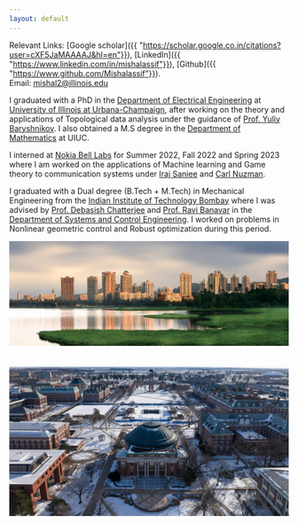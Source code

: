 ```yaml
---
layout: default
---
```


<!--<p><img src="assets/mishal.jpg" alt="abc" style="float: right;margin-right: 7px;margin-top: 7px;height: 200px;border: 5" /></p>-->

Relevant Links: [Google scholar]({{ "https://scholar.google.co.in/citations?user=cXF5JaMAAAAJ&hl=en"}}), [LinkedIn]({{ "https://www.linkedin.com/in/mishalassif"}}), [Github]({{ "https://www.github.com/Mishalassif"}}). <br>
Email: [mishal2@illinois.edu](mailto:mishal2@illinois.edu) <br>

<!--I am a sixth year Ph.D student in the-->
I graduated with a PhD in the [Department of Electrical Engineering](http://www.ece.illinois.edu) at [University of Illinois at Urbana-Champaign](https://illinois.edu/), after working on the theory and applications of Topological data analysis under the guidance of [Prof. Yuliy Baryshnikov](https://publish.illinois.edu/ymb/). I also obtained a M.S degree in the [Department of Mathematics](http://www.math.illinois.edu) at UIUC. 

I interned at [Nokia Bell Labs](https://www.bell-labs.com) for Summer 2022, Fall 2022 and Spring 2023 where I am worked on the applications of Machine learning and Game theory to communication systems under [Iraj Saniee](https://www.bell-labs.com/about/researcher-profiles/irajsaniee/#gref) and [Carl Nuzman](https://www.bell-labs.com/about/researcher-profiles/carlnuzman/#gref).

I graduated with a Dual degree (B.Tech + M.Tech) in Mechanical Engineering from the [Indian Institute of Technology Bombay](http://www.iitb.ac.in) where I was advised by [Prof. Debasish Chatterjee](http://www.sc.iitb.ac.in/~chatterjee) and [Prof. Ravi Banavar](http://www.sc.iitb.ac.in/~banavar) in the [Department of Systems and Control Engineering](http://www.sc.iitb.ac.in). I worked on problems in Nonlinear geometric control and Robust optimization during this period.

<!--
More information: [Resume]({{ "/assets/resume_mishal.pdf" | absolute_url }}), [CV]({{ "/assets/cv_mishal.pdf" | absolute_url }}), [LinkedIn]({{ "/assets/resume_mishal.pdf" | absolute_url }}) <br>

More information: [Resume]({{ "/assets/resume_mishal.pdf" | absolute_url }}), [Google scholar]({{ "https://scholar.google.co.in/citations?user=cXF5JaMAAAAJ&hl=en"}}), [LinkedIn]({{ "https://www.linkedin.com/in/mishalassif"}}), [Github]({{ "https://www.github.com/Mishalassif"}}). <br>
Email: [mishal2@illinois.edu](mailto:mishal2@illinois.edu) <br>
-->


<img src="assets/iit_lakeside.jpg" alt="iit_lakeside.jpg" class="inline"> <br>
<br>
<br>
<img src="assets/uiuc_winter.jpg" alt="iit_lakeside.jpg" class="inline"> <br>

